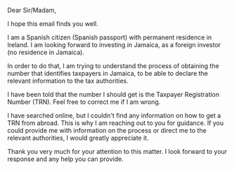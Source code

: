Dear Sir/Madam,

I hope this email finds you well.

I am a Spanish citizen (Spanish passport) with permanent residence in Ireland. I am looking forward to investing in Jamaica, as a foreign investor (no residence in Jamaica).

In order to do that, I am trying to understand the process of obtaining the number that identifies taxpayers in Jamaica, to be able to declare the relevant information to the tax authorities.

I have been told that the number I should get is the Taxpayer Registration Number (TRN). Feel free to correct me if I am wrong.

I have searched online, but I couldn't find any information on how to get a TRN from abroad. This is why I am reaching out to you for guidance. If you could provide me with information on the process or direct me to the relevant authorities, I would greatly appreciate it.

Thank you very much for your attention to this matter. I look forward to your response and any help you can provide.